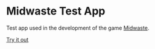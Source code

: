 # Midwaste Test App
Test app used in the development of the game [Midwaste](http://midwaste.herokuapp.com).

[Try it out](https://jason-michael.github.io/phaser-test/)
